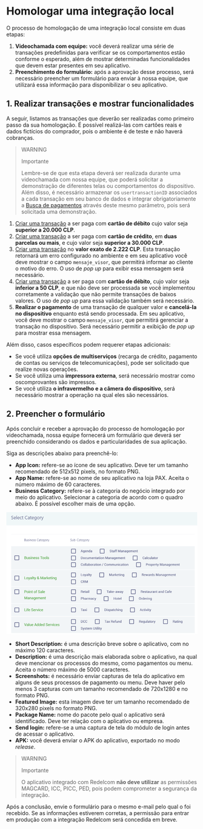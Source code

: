 # Homologar uma integração local

O processo de homologação de uma integração local consiste em duas etapas: 
 
1. **Videochamada com equipe:** você deverá realizar uma série de transações predefinidas para verificar se os comportamentos estão conforme o esperado, além de mostrar determinadas funcionalidades que devem estar presentes em seu aplicativo. 
2. **Preenchimento do formulário:** após a aprovação desse processo, será necessário preencher um formulário para enviar à nossa equipe, que utilizará essa informação para disponibilizar o seu aplicativo.

## 1. Realizar transações e mostrar funcionalidades

A seguir, listamos as transações que deverão ser realizadas como primeiro passo da sua homologação. É possível realizá-las com cartões reais e dados fictícios do comprador, pois o ambiente é de teste e não haverá cobranças.

> WARNING
>
> Importante
>
> Lembre-se de que esta etapa deverá ser realizada durante uma videochamada com nossa equipe, que poderá solicitar a demonstração de diferentes telas ou comportamentos do dispositivo. Além disso, é necessário armazenar os `usertransactionID` associados a cada transação em seu banco de dados e integrar obrigatoriamente a [Busca de pagamentos](/developers/pt/docs/redelcom/local-integration/android/payments-processing/payment-query) através deste mesmo parâmetro, pois será solicitada uma demonstração.

1. [Criar uma transação](/developers/pt/docs/redelcom/local-integration/android/payments-processing/create-payment-intent) a ser paga com **cartão de débito** cujo valor seja **superior a 20.000 CLP**.
2. [Criar uma transação](/developers/pt/docs/redelcom/local-integration/android/payments-processing/create-payment-intent) a ser paga com **cartão de crédito**, em **duas parcelas ou mais**, e cujo valor seja **superior a 30.000 CLP**.
3. [Criar uma transação](/developers/pt/docs/redelcom/local-integration/android/payments-processing/create-payment-intent) no **valor exato de 2.222 CLP**. Esta transação retornará um erro configurado no ambiente e em seu aplicativo você deve mostrar o campo `mensaje_visor`, que permitirá informar ao cliente o motivo do erro. O uso de *pop up* para exibir essa mensagem será necessário.
4. [Criar uma transação](/developers/pt/docs/redelcom/local-integration/android/payments-processing/create-payment-intent) a ser paga com **cartão de débito**, cujo valor seja **inferior a 50 CLP**, e que não deve ser processada se você implementou corretamente a validação que não permite transações de baixos valores. O uso de *pop up* para essa validação também será necessário.
5. **Realizar o pagamento** de uma transação de qualquer valor e **cancelá-la no dispositivo** enquanto está sendo processada. Em seu aplicativo, você deve mostrar o campo `mensaje_visor`, que permitirá gerenciar a transação no dispositivo. Será necessário permitir a exibição de *pop up* para mostrar essa mensagem.

Além disso, casos específicos podem requerer etapas adicionais:

* Se você utiliza **opções de multiserviços** (recarga de crédito, pagamento de contas ou serviços de telecomunicações), pode ser solicitado que realize novas operações.
* Se você utiliza uma **impressora externa**, será necessário mostrar como oscomprovantes são impressos.
* Se você utiliza **o infravermelho e a câmera do dispositivo**, será necessário mostrar a operação na qual eles são necessários.

## 2. Preencher o formulário

Após concluir e receber a aprovação do processo de homologação por videochamada, nossa equipe fornecerá um formulário que deverá ser preenchido considerando os dados e particularidades de sua aplicação.

Siga as descrições abaixo para preenchê-lo:

 * **App Icon:** refere-se ao ícone de seu aplicativo. Deve ter um tamanho recomendado de 512x512 pixels, no formato PNG.
 * **App Name:** refere-se ao nome de seu aplicativo na loja PAX. Aceita o número máximo de 60 caracteres.
 * **Business Category:** refere-se à categoria do negócio integrado por meio do aplicativo. Selecionar a categoria de acordo com o quadro abaixo. É possível escolher mais de uma opção.

![opções de Business Category](/images/Redelcom/rdc-business-category.png)

 * **Short Description:** é uma descrição breve sobre o aplicativo, com no máximo 120 caracteres.
 * **Description:** é uma descrição mais elaborada sobre o aplicativo, na qual deve mencionar os processos do mesmo, como pagamentos ou menu. Aceita o número máximo de 5000 caracteres.
 * **Screenshots:** é necessário enviar capturas de tela do aplicativo em alguns de seus processos de pagamento ou menu. Deve haver pelo menos 3 capturas com um tamanho recomendado de 720x1280 e no formato PNG.
 * **Featured Image:** esta imagem deve ter um tamanho recomendado de 320x280 pixels no formato PNG.
 * **Package Name:** nome do pacote pelo qual o aplicativo será identificado. Deve ter relação com o aplicativo ou empresa.
 * **Send login:** refere-se a uma captura de tela do módulo de login antes de acessar o aplicativo.
 * **APK:** você deverá enviar o APK do aplicativo, exportado no modo *release*.

> WARNING
>
> Importante
>
> O aplicativo integrado com Redelcom **não deve utilizar** as permissões MAGCARD, ICC, PICC, PED, pois podem comprometer a segurança da integração. 

Após a conclusão, envie o formulário para o mesmo e-mail pelo qual o foi recebido. Se as informações estiverem corretas, a permissão para entrar em produção com a integração Redelcom será concedida em breve.